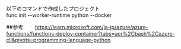 以下のコマンドで作成したプロジェクト  
func init --worker-runtime python --docker  

##参考　　
https://learn.microsoft.com/ja-jp/azure/azure-functions/functions-deploy-container?tabs=acr%2Cbash%2Cazure-cli&pivots=programming-language-python
